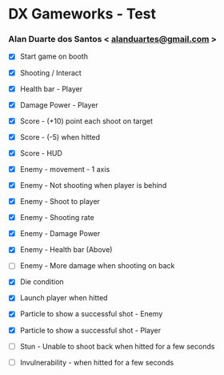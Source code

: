 # DX Gameworks - Test
### Alan Duarte dos Santos < alanduartes@gmail.com >

- [x] Start game on booth
- [x] Shooting / Interact
- [x] Health bar - Player
- [x] Damage Power - Player
- [x] Score - (+10) point each shoot on target
- [x] Score - (-5) when hitted
- [x] Score - HUD

- [x] Enemy - movement - 1 axis
- [x] Enemy - Not shooting when player is behind
- [x] Enemy - Shoot to player
- [x] Enemy - Shooting rate
- [x] Enemy - Damage Power
- [x] Enemy - Health bar (Above)
- [ ] Enemy - More damage when shooting on back

- [x] Die condition


- [x] Launch player when hitted
- [x] Particle to show a successful shot - Enemy
- [x] Particle to show a successful shot - Player
- [ ] Stun - Unable to shoot back when hitted for a few seconds
- [ ] Invulnerability - when hitted for a few seconds






